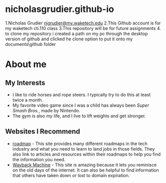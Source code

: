 # nicholasgrudier.github-io

1.Nicholas Grudier njgrudier@my.waketech.edu
2.This Github account is for my waketech cti.110 class
3.This repository will be for future assignments
4. to clone my repository i created a path on my pc through the desktop version of github and clicked he clone option to put it onto my documents\github folder


# About me
## My Interests
- I like to ride horses and rope steers. I typically try to do this at least twice a month.
- My favorite video game since I was a child has always been *Super Smash Bros.*, made by Nintendo.
- The gym is also my life, and I live to lift weights and get stronger.

## Websites I Recommend
- [roadmap](https://roadmap.sh/) - This site provides many different roadmaps in the tech industry and what you need to learn to land jobs in those fields. They also link to articles and resources within their roadmaps to help you find the information you need.
- [Wayback Machine](https://web.archive.org/) - This site is amazing because it lets you reminisce on the old days of the internet. It can also be helpful to find information that others have taken down or lost to domain expiration.
